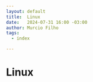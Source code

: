 ```yaml
---
layout: default
title:  Linux
date:   2024-07-31 16:00 -03:00
author: Murcio Filho
tags:
  - index

---
```


# Linux
